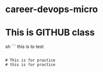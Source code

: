 # career-devops-micro
# This is GITHUB class
sh ```
    this is to test
```

# This is for practice
# this is for practice
